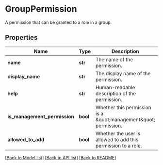 # GroupPermission

A permission that can be granted to a role in a group.

## Properties
Name | Type | Description | Notes
------------ | ------------- | ------------- | -------------
**name** | **str** | The name of the permission. | [optional] 
**display_name** | **str** | The display name of the permission. | [optional] 
**help** | **str** | Human-readable description of the permission. | [optional] 
**is_management_permission** | **bool** | Whether this permission is a \&quot;management\&quot; permission. | [optional] [default to False]
**allowed_to_add** | **bool** | Whether the user is allowed to add this permission to a role. | [optional] [default to False]

[[Back to Model list]](../README.md#documentation-for-models) [[Back to API list]](../README.md#documentation-for-api-endpoints) [[Back to README]](../README.md)


